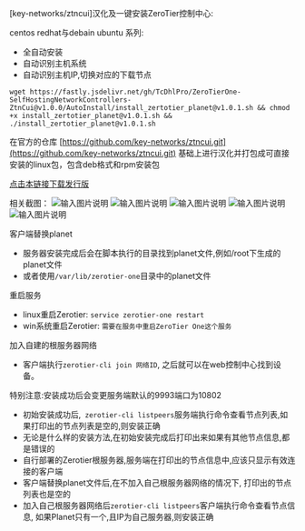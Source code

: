 [key-networks/ztncui]汉化及一键安装ZeroTier控制中心:

centos redhat与debain ubuntu 系列:
- 全自动安装
- 自动识别主机系统
- 自动识别主机IP,切换对应的下载节点
```
wget https://fastly.jsdelivr.net/gh/TcDhlPro/ZeroTierOne-SelfHostingNetworkControllers-ZtnCui@v1.0.0/AutoInstall/install_zertotier_planet@v1.0.1.sh && chmod +x install_zertotier_planet@v1.0.1.sh && ./install_zertotier_planet@v1.0.1.sh 
```

在官方的仓库 [https://github.com/key-networks/ztncui.git](https://github.com/key-networks/ztncui.git) 基础上进行汉化并打包成可直接安装的linux包，包含deb格式和rpm安装包

 [点击本链接下载发行版](https://github.com/TcDhlPro/ZeroTierOne-SelfHostingNetworkControllers-ZtnCui/releases)

相关截图：
![输入图片说明](https://cdn.jsdelivr.net/gh/TcDhlPro/ZeroTierOne-SelfHostingNetworkControllers-ZtnCui@v1.0.0/images/0.png)
![输入图片说明](https://cdn.jsdelivr.net/gh/TcDhlPro/ZeroTierOne-SelfHostingNetworkControllers-ZtnCui@v1.0.0/images/1.png)
![输入图片说明](https://cdn.jsdelivr.net/gh/TcDhlPro/ZeroTierOne-SelfHostingNetworkControllers-ZtnCui@v1.0.0/images/2.png)
![输入图片说明](https://cdn.jsdelivr.net/gh/TcDhlPro/ZeroTierOne-SelfHostingNetworkControllers-ZtnCui@v1.0.0/images/3.png)
![输入图片说明](https://cdn.jsdelivr.net/gh/TcDhlPro/ZeroTierOne-SelfHostingNetworkControllers-ZtnCui@v1.0.0/images/4.png)

客户端替换planet
- 服务器安装完成后会在脚本执行的目录找到planet文件,例如/root下生成的planet文件
- 或者使用```/var/lib/zerotier-one```目录中的planet文件

重启服务
- linux重启Zerotier: ```service zerotier-one restart```
- win系统重启Zerotier: ```需要在服务中重启ZeroTier One这个服务```

加入自建的根服务器网络
- 客户端执行```zerotier-cli join 网络ID```, 之后就可以在web控制中心找到设备。

特别注意:安装成功后会变更服务端默认的9993端口为10802
- 初始安装成功后,``` zerotier-cli listpeers```服务端执行命令查看节点列表,如果打印出的节点列表是空的,则安装正确
- 无论是什么样的安装方法,在初始安装完成后打印出来如果有其他节点信息,都是错误的
- 自行部署的Zerotier根服务器,服务端在打印出的节点信息中,应该只显示有效连接的客户端
- 客户端替换planet文件后,在不加入自己根服务器网络的情况下, 打印出的节点列表也是空的
- 加入自己根服务器网络后```zerotier-cli listpeers```客户端执行命令查看节点信息, 如果Planet只有一个,且IP为自己服务器,则安装正确
